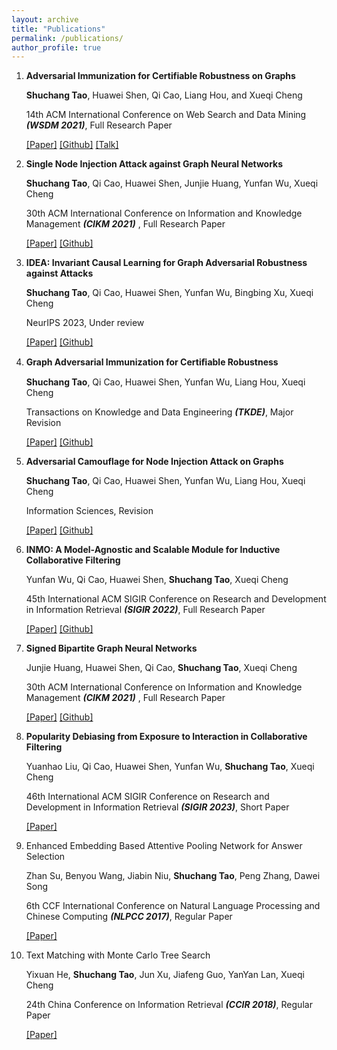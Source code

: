```yaml
---
layout: archive
title: "Publications"
permalink: /publications/
author_profile: true
---
```


1. **Adversarial Immunization for Certifiable Robustness on Graphs**

   **Shuchang Tao**, Huawei Shen, Qi Cao, Liang Hou, and Xueqi Cheng

   14th ACM International Conference on Web Search and Data Mining ***(WSDM 2021)***, Full Research Paper

   [[Paper]](https://arxiv.org/abs/2007.09647) [[Github]](https://github.com/TaoShuchang/AdvImmune) [[Talk]](https://www.bilibili.com/video/BV1n5411m7ZH)

2. **Single Node Injection Attack against Graph Neural Networks**

   **Shuchang Tao**, Qi Cao, Huawei Shen, Junjie Huang, Yunfan Wu, Xueqi Cheng

   30th ACM International Conference on Information and Knowledge Management ***(CIKM 2021)*** , Full Research Paper

   [[Paper]](https://arxiv.org/abs/2108.13049) [[Github]](https://github.com/TaoShuchang/G-NIA)

3. **IDEA: Invariant Causal Learning for Graph Adversarial Robustness against Attacks**

   **Shuchang Tao**,  Qi Cao, Huawei Shen, Yunfan Wu, Bingbing Xu, Xueqi Cheng

   NeurIPS 2023, Under review

   [[Paper]](https://arxiv.org/abs/2305.15792) [[Github]](https://github.com/TaoShuchang/IDEA_repo)

4. **Graph Adversarial Immunization for Certiﬁable Robustness**

   **Shuchang Tao**,  Qi Cao, Huawei Shen, Yunfan Wu, Liang Hou, Xueqi Cheng

   Transactions on Knowledge and Data Engineering ***(TKDE)***, Major Revision

   [[Paper]](https://arxiv.org/abs/2302.08051) [[Github]](https://github.com/TaoShuchang/AdvImmune_node/)

5. **Adversarial Camouflage for Node Injection Attack on Graphs**

   **Shuchang Tao**,  Qi Cao, Huawei Shen, Yunfan Wu, Liang Hou, Xueqi Cheng

   Information Sciences, Revision

   [[Paper]](https://arxiv.org/abs/2208.01819) [[Github]](https://github.com/TaoShuchang/CANA)

6. **INMO: A Model-Agnostic and Scalable Module for Inductive Collaborative Filtering**

   Yunfan Wu, Qi Cao, Huawei Shen, **Shuchang Tao**, Xueqi Cheng

   45th International ACM SIGIR Conference on Research and Development in Information Retrieval ***(SIGIR 2022)***, Full Research Paper

   [[Paper]](https://arxiv.org/abs/2107.05247) [[Github]](https://github.com/WuYunfan/igcn_cf)

7. **Signed Bipartite Graph Neural Networks**

   Junjie Huang, Huawei Shen, Qi Cao, **Shuchang Tao**, Xueqi Cheng

   30th ACM International Conference on Information and Knowledge Management ***(CIKM 2021)*** , Full Research Paper

   [[Paper]](https://arxiv.org/abs/2108.09638) [[Github]](https://github.com/huangjunjie-cs/SBGNN)

8. **Popularity Debiasing from Exposure to Interaction in Collaborative Filtering**

   Yuanhao Liu, Qi Cao, Huawei Shen, Yunfan Wu, **Shuchang Tao**, Xueqi Cheng

   46th International ACM SIGIR Conference on Research and Development in Information Retrieval ***(SIGIR 2023)***, Short Paper

   [[Paper]](https://arxiv.org/abs/2305.05204) 

9. Enhanced Embedding Based Attentive Pooling Network for Answer Selection

   Zhan Su, Benyou Wang, Jiabin Niu, **Shuchang Tao**, Peng Zhang, Dawei Song

   6th CCF International Conference on Natural Language Processing and Chinese Computing ***(NLPCC 2017)***, Regular Paper

   [[Paper]](https://www.researchgate.net/profile/Benyou-Wang/publication/322248056_Enhanced_Embedding_Based_Attentive_Pooling_Network_for_Answer_Selection/links/5bee7eb7299bf1124fd6014c/Enhanced-Embedding-Based-Attentive-Pooling-Network-for-Answer-Selection.pdf) 

10. Text Matching with Monte Carlo Tree Search

    Yixuan He, **Shuchang Tao**, Jun Xu, Jiafeng Guo, YanYan Lan, Xueqi Cheng

    24th China Conference on Information Retrieval ***(CCIR 2018)***, Regular Paper

    [[Paper]](https://link.springer.com/chapter/10.1007/978-3-030-01012-6_4) 

​	
